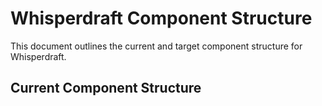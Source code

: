 # Whisperdraft Component Structure

This document outlines the current and target component structure for Whisperdraft.

## Current Component Structure

